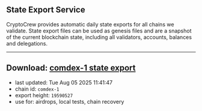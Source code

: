 ## State Export Service
CryptoCrew provides automatic daily state exports for all chains we validate. State export files can be used as genesis files and are a snapshot of the current blockchain state, including all validators, accounts, balances and delegations.

---
**Download: [comdex-1 state export](https://dl-eu2.ccvalidators.com/SERVICE/comdex/comdex-1_export_19590527.json)**
---

- last updated: Tue Aug 05 2025 11:41:47
- chain id: `comdex-1`
- export height: `19590527`
- use for: airdrops, local tests, chain recovery
